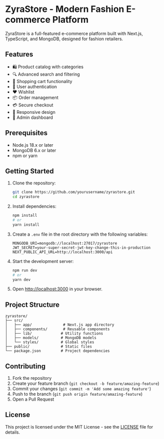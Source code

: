 # ZyraStore - Modern Fashion E-commerce Platform

ZyraStore is a full-featured e-commerce platform built with Next.js, TypeScript, and MongoDB, designed for fashion retailers.

## Features

- 🛍️ Product catalog with categories
- 🔍 Advanced search and filtering
- 🛒 Shopping cart functionality
- 👤 User authentication
- ❤️ Wishlist
- 📦 Order management
- 💳 Secure checkout
- 📱 Responsive design
- 🔐 Admin dashboard

## Prerequisites

- Node.js 18.x or later
- MongoDB 6.x or later
- npm or yarn

## Getting Started

1. Clone the repository:
   ```bash
   git clone https://github.com/yourusername/zyrastore.git
   cd zyrastore
   ```

2. Install dependencies:
   ```bash
   npm install
   # or
   yarn install
   ```

3. Create a `.env` file in the root directory with the following variables:
   ```
   MONGODB_URI=mongodb://localhost:27017/zyrastore
   JWT_SECRET=your-super-secret-jwt-key-change-this-in-production
   NEXT_PUBLIC_API_URL=http://localhost:3000/api
   ```

4. Start the development server:
   ```bash
   npm run dev
   # or
   yarn dev
   ```

5. Open [http://localhost:3000](http://localhost:3000) in your browser.

## Project Structure

```
zyrastore/
├── src/
│   ├── app/              # Next.js app directory
│   ├── components/       # Reusable components
│   ├── lib/             # Utility functions
│   ├── models/          # MongoDB models
│   └── styles/          # Global styles
├── public/              # Static files
└── package.json         # Project dependencies
```

## Contributing

1. Fork the repository
2. Create your feature branch (`git checkout -b feature/amazing-feature`)
3. Commit your changes (`git commit -m 'Add some amazing feature'`)
4. Push to the branch (`git push origin feature/amazing-feature`)
5. Open a Pull Request

## License

This project is licensed under the MIT License - see the [LICENSE](LICENSE) file for details. 